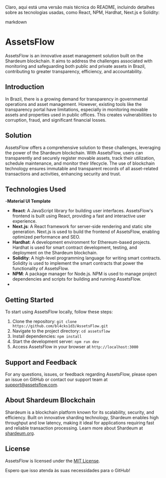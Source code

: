 Claro, aqui está uma versão mais técnica do README, incluindo detalhes sobre as tecnologias usadas, como React, NPM, Hardhat, Next.js e Solidity:

markdown
# AssetsFlow

AssetsFlow is an innovative asset management solution built on the Shardeum blockchain. It aims to address the challenges associated with monitoring and safeguarding both public and private assets in Brazil, contributing to greater transparency, efficiency, and accountability.

## Introduction

In Brazil, there is a growing demand for transparency in governmental operations and asset management. However, existing tools like the transparency portal have limitations, especially in monitoring movable assets and properties used in public offices. This creates vulnerabilities to corruption, fraud, and significant financial losses.

## Solution

AssetsFlow offers a comprehensive solution to these challenges, leveraging the power of the Shardeum blockchain. With AssetsFlow, users can transparently and securely register movable assets, track their utilization, schedule maintenance, and monitor their lifecycle. The use of blockchain technology ensures immutable and transparent records of all asset-related transactions and activities, enhancing security and trust.

## Technologies Used
-**Material UI Template**
- **React**: A JavaScript library for building user interfaces. AssetsFlow's frontend is built using React, providing a fast and interactive user experience.
- **Next.js**: A React framework for server-side rendering and static site generation. Next.js is used to build the frontend of AssetsFlow, enabling optimized performance and SEO.
- **Hardhat**: A development environment for Ethereum-based projects. Hardhat is used for smart contract development, testing, and deployment on the Shardeum blockchain.
- **Solidity**: A high-level programming language for writing smart contracts. Solidity is used to implement the smart contracts that power the functionality of AssetsFlow.
- **NPM**: A package manager for Node.js. NPM is used to manage project dependencies and scripts for building and running AssetsFlow.
- 

## Getting Started

To start using AssetsFlow locally, follow these steps:

1. Clone the repository: `git clone https://github.com/bl4cks1d3/AssetsFlow.git`
2. Navigate to the project directory: `cd assetsflow`
3. Install dependencies: `npm install`
4. Start the development server: `npm run dev`
5. Access AssetsFlow in your browser at `http://localhost:3000`

## Support and Feedback

For any questions, issues, or feedback regarding AssetsFlow, please open an issue on GitHub or contact our support team at [support@assetsflow.com](mailto:support@assetsflow.com).

## About Shardeum Blockchain

Shardeum is a blockchain platform known for its scalability, security, and efficiency. Built on innovative sharding technology, Shardeum enables high throughput and low latency, making it ideal for applications requiring fast and reliable transaction processing. Learn more about Shardeum at [shardeum.org](https://shardeum.org/).

## License

AssetsFlow is licensed under the [MIT License](LICENSE).


Espero que isso atenda às suas necessidades para o GitHub!
